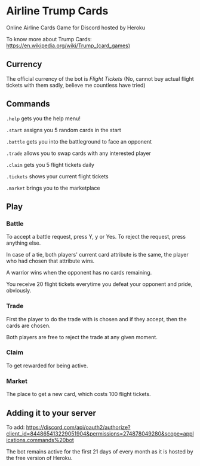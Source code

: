 # Airline Trump Cards
Online Airline Cards Game for Discord hosted by Heroku 

To know more about Trump Cards: https://en.wikipedia.org/wiki/Trump_(card_games)

## Currency
The official currency of the bot is *Flight Tickets* (No, cannot buy actual flight tickets with them sadly, believe me countless have tried)

## Commands 
`.help` gets you the help menu!

`.start` assigns you 5 random cards in the start

`.battle` gets you into the battleground to face an opponent 

`.trade` allows you to swap cards with any interested player

`.claim` gets you 5 flight tickets daily

`.tickets` shows your current flight tickets

`.market` brings you to the marketplace

## Play 
### Battle
To accept a battle request, press Y, y or Yes. To reject the request, press anything else.

In case of a tie, both players' current card attribute is the same, the player who had chosen that attribute wins.

A warrior wins when the opponent has no cards remaining.

You receive 20 flight tickets everytime you defeat your opponent and pride, obviously. 

### Trade 
First the player to do the trade with is chosen and if they accept, then the cards are chosen.

Both players are free to reject the trade at any given moment.

### Claim
To get rewarded for being active.

### Market
The place to get a new card, which costs 100 flight tickets.

## Adding it to your server

To add: https://discord.com/api/oauth2/authorize?client_id=844865413229051904&permissions=274878049280&scope=applications.commands%20bot

The bot remains active for the first 21 days of every month as it is hosted by the free version of Heroku.





